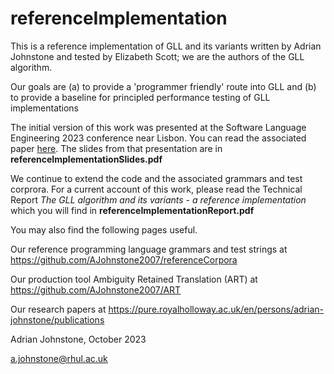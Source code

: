 # referenceImplementation
This is a reference implementation of GLL and its variants written by Adrian Johnstone and tested by Elizabeth Scott; we are the authors of the GLL algorithm.

Our goals are (a) to provide a 'programmer friendly' route into GLL and (b) to provide a baseline for principled performance testing of GLL implementations

The initial version of this work was presented at the Software Language Engineering 2023 conference near Lisbon. You can read the associated paper [here](https://pure.royalholloway.ac.uk/en/publications/a-reference-gll-implementation). The slides from that presentation are in __referenceImplementationSlides.pdf__

We continue to extend the code and the associated grammars and test corprora. For a current account of this work, please read the Technical Report _The GLL algorithm and its variants - 
a reference implementation_ which you will find in __referenceImplementationReport.pdf__

You may also find the following pages useful.

Our reference programming language grammars and test strings at https://github.com/AJohnstone2007/referenceCorpora

Our production tool Ambiguity Retained Translation (ART) at https://github.com/AJohnstone2007/ART

Our research papers at https://pure.royalholloway.ac.uk/en/persons/adrian-johnstone/publications

Adrian Johnstone, October 2023 

a.johnstone@rhul.ac.uk
